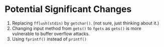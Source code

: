# Potential Significant Changes
1. Replacing <code>fflush(stdin)</code> by <code>getchar()</code>. (not sure, just thinking about it.)
2. Changing input method from <code>gets()</code> to <code>fgets</code> as <code>gets()</code> is more vulnerable to buffer overflow attacks.
3. Using <code>fprintf()</code> instead of <code>printf()</code>
